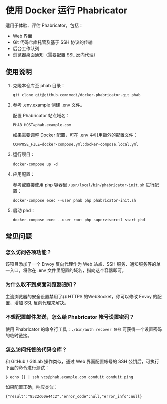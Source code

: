 # 使用 Docker 运行 Phabricator

适用于体验、评估 Phabricator，包括：

- Web 界面
- Git 代码仓库托管及基于 SSH 协议的传输
- 后台工作队列
- 浏览器桌面通知（需要配置 SSL 反向代理）

## 使用说明

1.  克隆本仓库至 phab 目录：

    ```
    git clone git@github.com:modi/docker-phabricator.git phab
    ```

2.  参考 .env.example 创建 .env 文件。

    配置 Phabricator 站点域名：

    ```
    PHAB_HOST=phab.example.com
    ```

    如果需要调整 Docker 配置，可在 .env 中引用额外的配置文件：

    ```
    COMPOSE_FILE=docker-compose.yml:docker-compose.local.yml
    ```

3.  运行项目：

    ```
    docker-compose up -d
    ```

4.  应用配置：

    参考或直接使用 php 容器里 `/usr/local/bin/phabricator-init.sh` 进行配置：

    ```
    docker-compose exec --user phab php phabricator-init.sh
    ```

5.  启动 phd：

    ```
    docker-compose exec --user root php supervisorctl start phd
    ```

## 常见问题

### 怎么访问各项功能？

该项目添加了一个 Envoy 反向代理作为 Web 站点、SSH 服务、通知服务等的单一入口，将你在 .env 文件里配置的域名，指向这个容器即可。

### 为什么收不到桌面浏览器通知？

主流浏览器的安全设置禁用了非 HTTPS 的WebSocket，你可以修改 Envoy 的配置，增加 SSL 反向代理来解决。

### 不想配置邮件发送，怎么给 Phabricator 帐号设置密码？

使用 Phabricator 的命令行工具：`./bin/auth recover 帐号` 可获得一个设置密码的临时链接。

### 怎么访问托管的代码仓库？

和 GitHub / GitLab 操作类似，通过 Web 界面配置帐号的 SSH 公钥后，可执行下面的命令进行测试：

```
$ echo {} | ssh vcs@phab.example.com conduit conduit.ping
```

如果配置正确，响应类似：

```
{"result":"8522c60e44c2","error_code":null,"error_info":null}
```

